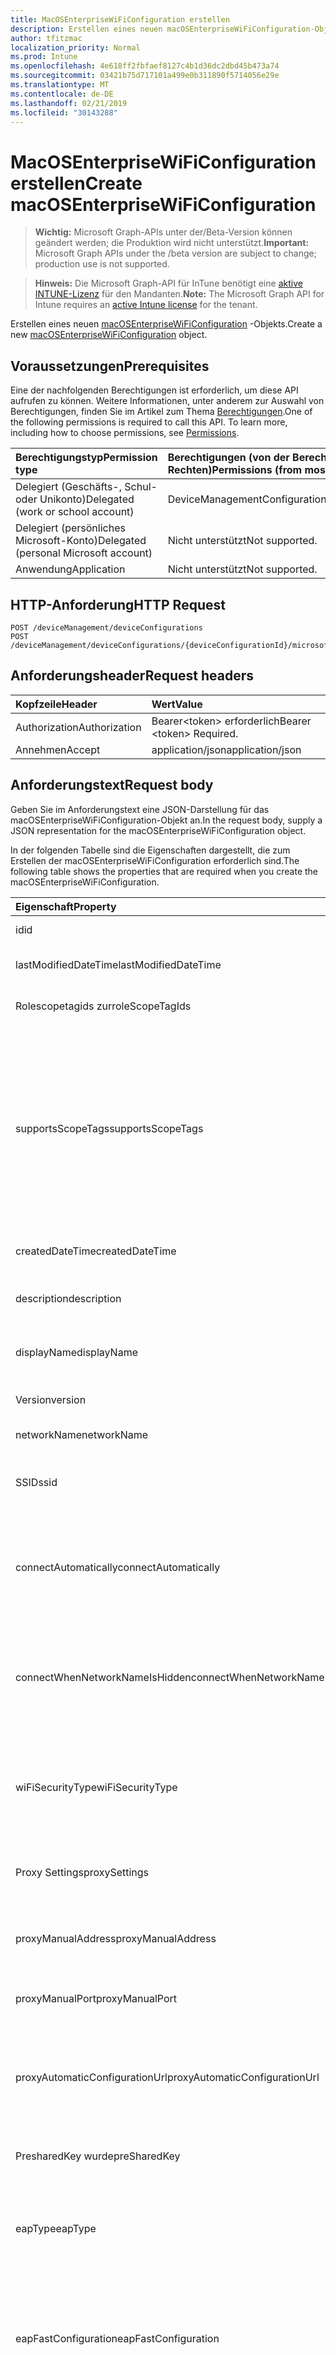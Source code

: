 ```yaml
---
title: MacOSEnterpriseWiFiConfiguration erstellen
description: Erstellen eines neuen macOSEnterpriseWiFiConfiguration-Objekts.
author: tfitzmac
localization_priority: Normal
ms.prod: Intune
ms.openlocfilehash: 4e618ff2fbfaef8127c4b1d36dc2dbd45b473a74
ms.sourcegitcommit: 03421b75d717101a499e0b311890f5714056e29e
ms.translationtype: MT
ms.contentlocale: de-DE
ms.lasthandoff: 02/21/2019
ms.locfileid: "30143288"
---
```

# <a name="create-macosenterprisewificonfiguration"></a><span data-ttu-id="87e95-103">MacOSEnterpriseWiFiConfiguration erstellen</span><span class="sxs-lookup"><span data-stu-id="87e95-103">Create macOSEnterpriseWiFiConfiguration</span></span>

> <span data-ttu-id="87e95-104">**Wichtig:** Microsoft Graph-APIs unter der/Beta-Version können geändert werden; die Produktion wird nicht unterstützt.</span><span class="sxs-lookup"><span data-stu-id="87e95-104">**Important:** Microsoft Graph APIs under the /beta version are subject to change; production use is not supported.</span></span>

> <span data-ttu-id="87e95-105">**Hinweis:** Die Microsoft Graph-API für InTune benötigt eine [aktive INTUNE-Lizenz](https://go.microsoft.com/fwlink/?linkid=839381) für den Mandanten.</span><span class="sxs-lookup"><span data-stu-id="87e95-105">**Note:** The Microsoft Graph API for Intune requires an [active Intune license](https://go.microsoft.com/fwlink/?linkid=839381) for the tenant.</span></span>

<span data-ttu-id="87e95-106">Erstellen eines neuen [macOSEnterpriseWiFiConfiguration](../resources/intune-deviceconfig-macosenterprisewificonfiguration.md) -Objekts.</span><span class="sxs-lookup"><span data-stu-id="87e95-106">Create a new [macOSEnterpriseWiFiConfiguration](../resources/intune-deviceconfig-macosenterprisewificonfiguration.md) object.</span></span>

## <a name="prerequisites"></a><span data-ttu-id="87e95-107">Voraussetzungen</span><span class="sxs-lookup"><span data-stu-id="87e95-107">Prerequisites</span></span>
<span data-ttu-id="87e95-p101">Eine der nachfolgenden Berechtigungen ist erforderlich, um diese API aufrufen zu können. Weitere Informationen, unter anderem zur Auswahl von Berechtigungen, finden Sie im Artikel zum Thema [Berechtigungen](/concepts/permissions-reference.md).</span><span class="sxs-lookup"><span data-stu-id="87e95-p101">One of the following permissions is required to call this API. To learn more, including how to choose permissions, see [Permissions](/concepts/permissions-reference.md).</span></span>

|<span data-ttu-id="87e95-110">Berechtigungstyp</span><span class="sxs-lookup"><span data-stu-id="87e95-110">Permission type</span></span>|<span data-ttu-id="87e95-111">Berechtigungen (von der Berechtigung mit den meisten Rechten zu der mit den wenigsten Rechten)</span><span class="sxs-lookup"><span data-stu-id="87e95-111">Permissions (from most to least privileged)</span></span>|
|:---|:---|
|<span data-ttu-id="87e95-112">Delegiert (Geschäfts-, Schul- oder Unikonto)</span><span class="sxs-lookup"><span data-stu-id="87e95-112">Delegated (work or school account)</span></span>|<span data-ttu-id="87e95-113">DeviceManagementConfiguration.ReadWrite.All</span><span class="sxs-lookup"><span data-stu-id="87e95-113">DeviceManagementConfiguration.ReadWrite.All</span></span>|
|<span data-ttu-id="87e95-114">Delegiert (persönliches Microsoft-Konto)</span><span class="sxs-lookup"><span data-stu-id="87e95-114">Delegated (personal Microsoft account)</span></span>|<span data-ttu-id="87e95-115">Nicht unterstützt</span><span class="sxs-lookup"><span data-stu-id="87e95-115">Not supported.</span></span>|
|<span data-ttu-id="87e95-116">Anwendung</span><span class="sxs-lookup"><span data-stu-id="87e95-116">Application</span></span>|<span data-ttu-id="87e95-117">Nicht unterstützt</span><span class="sxs-lookup"><span data-stu-id="87e95-117">Not supported.</span></span>|

## <a name="http-request"></a><span data-ttu-id="87e95-118">HTTP-Anforderung</span><span class="sxs-lookup"><span data-stu-id="87e95-118">HTTP Request</span></span>
<!-- {
  "blockType": "ignored"
}
-->
``` http
POST /deviceManagement/deviceConfigurations
POST /deviceManagement/deviceConfigurations/{deviceConfigurationId}/microsoft.graph.windowsDomainJoinConfiguration/networkAccessConfigurations
```

## <a name="request-headers"></a><span data-ttu-id="87e95-119">Anforderungsheader</span><span class="sxs-lookup"><span data-stu-id="87e95-119">Request headers</span></span>
|<span data-ttu-id="87e95-120">Kopfzeile</span><span class="sxs-lookup"><span data-stu-id="87e95-120">Header</span></span>|<span data-ttu-id="87e95-121">Wert</span><span class="sxs-lookup"><span data-stu-id="87e95-121">Value</span></span>|
|:---|:---|
|<span data-ttu-id="87e95-122">Authorization</span><span class="sxs-lookup"><span data-stu-id="87e95-122">Authorization</span></span>|<span data-ttu-id="87e95-123">Bearer&lt;token&gt; erforderlich</span><span class="sxs-lookup"><span data-stu-id="87e95-123">Bearer &lt;token&gt; Required.</span></span>|
|<span data-ttu-id="87e95-124">Annehmen</span><span class="sxs-lookup"><span data-stu-id="87e95-124">Accept</span></span>|<span data-ttu-id="87e95-125">application/json</span><span class="sxs-lookup"><span data-stu-id="87e95-125">application/json</span></span>|

## <a name="request-body"></a><span data-ttu-id="87e95-126">Anforderungstext</span><span class="sxs-lookup"><span data-stu-id="87e95-126">Request body</span></span>
<span data-ttu-id="87e95-127">Geben Sie im Anforderungstext eine JSON-Darstellung für das macOSEnterpriseWiFiConfiguration-Objekt an.</span><span class="sxs-lookup"><span data-stu-id="87e95-127">In the request body, supply a JSON representation for the macOSEnterpriseWiFiConfiguration object.</span></span>

<span data-ttu-id="87e95-128">In der folgenden Tabelle sind die Eigenschaften dargestellt, die zum Erstellen der macOSEnterpriseWiFiConfiguration erforderlich sind.</span><span class="sxs-lookup"><span data-stu-id="87e95-128">The following table shows the properties that are required when you create the macOSEnterpriseWiFiConfiguration.</span></span>

|<span data-ttu-id="87e95-129">Eigenschaft</span><span class="sxs-lookup"><span data-stu-id="87e95-129">Property</span></span>|<span data-ttu-id="87e95-130">Typ</span><span class="sxs-lookup"><span data-stu-id="87e95-130">Type</span></span>|<span data-ttu-id="87e95-131">Beschreibung</span><span class="sxs-lookup"><span data-stu-id="87e95-131">Description</span></span>|
|:---|:---|:---|
|<span data-ttu-id="87e95-132">id</span><span class="sxs-lookup"><span data-stu-id="87e95-132">id</span></span>|<span data-ttu-id="87e95-133">string</span><span class="sxs-lookup"><span data-stu-id="87e95-133">String</span></span>|<span data-ttu-id="87e95-134">Schlüssel der Entität</span><span class="sxs-lookup"><span data-stu-id="87e95-134">Key of the entity.</span></span> <span data-ttu-id="87e95-135">Geerbt von [deviceConfiguration](../resources/intune-deviceconfig-deviceconfiguration.md).</span><span class="sxs-lookup"><span data-stu-id="87e95-135">Inherited from [deviceConfiguration](../resources/intune-deviceconfig-deviceconfiguration.md)</span></span>|
|<span data-ttu-id="87e95-136">lastModifiedDateTime</span><span class="sxs-lookup"><span data-stu-id="87e95-136">lastModifiedDateTime</span></span>|<span data-ttu-id="87e95-137">DateTimeOffset</span><span class="sxs-lookup"><span data-stu-id="87e95-137">DateTimeOffset</span></span>|<span data-ttu-id="87e95-138">Datum und Uhrzeit der letzten Änderung des Objekts.</span><span class="sxs-lookup"><span data-stu-id="87e95-138">DateTime the object was last modified.</span></span> <span data-ttu-id="87e95-139">Geerbt von [deviceConfiguration](../resources/intune-deviceconfig-deviceconfiguration.md).</span><span class="sxs-lookup"><span data-stu-id="87e95-139">Inherited from [deviceConfiguration](../resources/intune-deviceconfig-deviceconfiguration.md)</span></span>|
|<span data-ttu-id="87e95-140">Rolescopetagids zur</span><span class="sxs-lookup"><span data-stu-id="87e95-140">roleScopeTagIds</span></span>|<span data-ttu-id="87e95-141">String collection</span><span class="sxs-lookup"><span data-stu-id="87e95-141">String collection</span></span>|<span data-ttu-id="87e95-142">Liste der Bereichs Tags für diese Entitätsinstanz.</span><span class="sxs-lookup"><span data-stu-id="87e95-142">List of Scope Tags for this Entity instance.</span></span> <span data-ttu-id="87e95-143">Geerbt von [deviceConfiguration](../resources/intune-deviceconfig-deviceconfiguration.md).</span><span class="sxs-lookup"><span data-stu-id="87e95-143">Inherited from [deviceConfiguration](../resources/intune-deviceconfig-deviceconfiguration.md)</span></span>|
|<span data-ttu-id="87e95-144">supportsScopeTags</span><span class="sxs-lookup"><span data-stu-id="87e95-144">supportsScopeTags</span></span>|<span data-ttu-id="87e95-145">Boolescher Wert</span><span class="sxs-lookup"><span data-stu-id="87e95-145">Boolean</span></span>|<span data-ttu-id="87e95-146">Gibt an, ob die zugrunde liegende Gerätekonfiguration die Zuweisung von Bereichs Tags unterstützt.</span><span class="sxs-lookup"><span data-stu-id="87e95-146">Indicates whether or not the underlying Device Configuration supports the assignment of scope tags.</span></span> <span data-ttu-id="87e95-147">Das Zuweisen zur ScopeTags-Eigenschaft ist nicht zulässig, wenn dieser Wert auf false festgelegt ist und Entitäten für bereichsbezogene Benutzer nicht sichtbar sind.</span><span class="sxs-lookup"><span data-stu-id="87e95-147">Assigning to the ScopeTags property is not allowed when this value is false and entities will not be visible to scoped users.</span></span> <span data-ttu-id="87e95-148">Dies geschieht für in Silverlight erstellte Legacy Richtlinien und kann durch Löschen und erneutes Erstellen der Richtlinie im Azure-Portal aufgelöst werden.</span><span class="sxs-lookup"><span data-stu-id="87e95-148">This occurs for Legacy policies created in Silverlight and can be resolved by deleting and recreating the policy in the Azure Portal.</span></span> <span data-ttu-id="87e95-149">Diese Eigenschaft ist schreibgeschützt.</span><span class="sxs-lookup"><span data-stu-id="87e95-149">This property is read-only.</span></span> <span data-ttu-id="87e95-150">Geerbt von [deviceConfiguration](../resources/intune-deviceconfig-deviceconfiguration.md).</span><span class="sxs-lookup"><span data-stu-id="87e95-150">Inherited from [deviceConfiguration](../resources/intune-deviceconfig-deviceconfiguration.md)</span></span>|
|<span data-ttu-id="87e95-151">createdDateTime</span><span class="sxs-lookup"><span data-stu-id="87e95-151">createdDateTime</span></span>|<span data-ttu-id="87e95-152">DateTimeOffset</span><span class="sxs-lookup"><span data-stu-id="87e95-152">DateTimeOffset</span></span>|<span data-ttu-id="87e95-153">Datum und Uhrzeit der Erstellung des Objekts.</span><span class="sxs-lookup"><span data-stu-id="87e95-153">DateTime the object was created.</span></span> <span data-ttu-id="87e95-154">Geerbt von [deviceConfiguration](../resources/intune-deviceconfig-deviceconfiguration.md).</span><span class="sxs-lookup"><span data-stu-id="87e95-154">Inherited from [deviceConfiguration](../resources/intune-deviceconfig-deviceconfiguration.md)</span></span>|
|<span data-ttu-id="87e95-155">description</span><span class="sxs-lookup"><span data-stu-id="87e95-155">description</span></span>|<span data-ttu-id="87e95-156">Zeichenfolge</span><span class="sxs-lookup"><span data-stu-id="87e95-156">String</span></span>|<span data-ttu-id="87e95-157">Beschreibung der Gerätekonfiguration (vom Administrator festgelegt).</span><span class="sxs-lookup"><span data-stu-id="87e95-157">Admin provided description of the Device Configuration.</span></span> <span data-ttu-id="87e95-158">Geerbt von [deviceConfiguration](../resources/intune-deviceconfig-deviceconfiguration.md).</span><span class="sxs-lookup"><span data-stu-id="87e95-158">Inherited from [deviceConfiguration](../resources/intune-deviceconfig-deviceconfiguration.md)</span></span>|
|<span data-ttu-id="87e95-159">displayName</span><span class="sxs-lookup"><span data-stu-id="87e95-159">displayName</span></span>|<span data-ttu-id="87e95-160">Zeichenfolge</span><span class="sxs-lookup"><span data-stu-id="87e95-160">String</span></span>|<span data-ttu-id="87e95-161">Name der Gerätekonfiguration (vom Administrator festgelegt).</span><span class="sxs-lookup"><span data-stu-id="87e95-161">Admin provided name of the device configuration.</span></span> <span data-ttu-id="87e95-162">Geerbt von [deviceConfiguration](../resources/intune-deviceconfig-deviceconfiguration.md).</span><span class="sxs-lookup"><span data-stu-id="87e95-162">Inherited from [deviceConfiguration](../resources/intune-deviceconfig-deviceconfiguration.md)</span></span>|
|<span data-ttu-id="87e95-163">Version</span><span class="sxs-lookup"><span data-stu-id="87e95-163">version</span></span>|<span data-ttu-id="87e95-164">Int32</span><span class="sxs-lookup"><span data-stu-id="87e95-164">Int32</span></span>|<span data-ttu-id="87e95-165">Version der Gerätekonfiguration.</span><span class="sxs-lookup"><span data-stu-id="87e95-165">Version of the device configuration.</span></span> <span data-ttu-id="87e95-166">Geerbt von [deviceConfiguration](../resources/intune-deviceconfig-deviceconfiguration.md).</span><span class="sxs-lookup"><span data-stu-id="87e95-166">Inherited from [deviceConfiguration](../resources/intune-deviceconfig-deviceconfiguration.md)</span></span>|
|<span data-ttu-id="87e95-167">networkName</span><span class="sxs-lookup"><span data-stu-id="87e95-167">networkName</span></span>|<span data-ttu-id="87e95-168">Zeichenfolge</span><span class="sxs-lookup"><span data-stu-id="87e95-168">String</span></span>|<span data-ttu-id="87e95-169">Netzwerk Name geerbt von [macOSWiFiConfiguration](../resources/intune-deviceconfig-macoswificonfiguration.md)</span><span class="sxs-lookup"><span data-stu-id="87e95-169">Network Name Inherited from [macOSWiFiConfiguration](../resources/intune-deviceconfig-macoswificonfiguration.md)</span></span>|
|<span data-ttu-id="87e95-170">SSID</span><span class="sxs-lookup"><span data-stu-id="87e95-170">ssid</span></span>|<span data-ttu-id="87e95-171">Zeichenfolge</span><span class="sxs-lookup"><span data-stu-id="87e95-171">String</span></span>|<span data-ttu-id="87e95-172">Dies ist der Name des WLAN-Netzwerks, das auf alle Geräte übertragen wird.</span><span class="sxs-lookup"><span data-stu-id="87e95-172">This is the name of the Wi-Fi network that is broadcast to all devices.</span></span> <span data-ttu-id="87e95-173">Geerbt von [macOSWiFiConfiguration](../resources/intune-deviceconfig-macoswificonfiguration.md)</span><span class="sxs-lookup"><span data-stu-id="87e95-173">Inherited from [macOSWiFiConfiguration](../resources/intune-deviceconfig-macoswificonfiguration.md)</span></span>|
|<span data-ttu-id="87e95-174">connectAutomatically</span><span class="sxs-lookup"><span data-stu-id="87e95-174">connectAutomatically</span></span>|<span data-ttu-id="87e95-175">Boolescher Wert</span><span class="sxs-lookup"><span data-stu-id="87e95-175">Boolean</span></span>|<span data-ttu-id="87e95-176">Verbinden Sie sich automatisch, wenn sich dieses Netzwerk in Reichweite befindet.</span><span class="sxs-lookup"><span data-stu-id="87e95-176">Connect automatically when this network is in range.</span></span> <span data-ttu-id="87e95-177">Wenn Sie diesen Wert auf true festlegen, wird die Benutzereingabe übersprungen, und das Gerät wird automatisch mit dem WLAN verbunden.</span><span class="sxs-lookup"><span data-stu-id="87e95-177">Setting this to true will skip the user prompt and automatically connect the device to Wi-Fi network.</span></span> <span data-ttu-id="87e95-178">Geerbt von [macOSWiFiConfiguration](../resources/intune-deviceconfig-macoswificonfiguration.md)</span><span class="sxs-lookup"><span data-stu-id="87e95-178">Inherited from [macOSWiFiConfiguration](../resources/intune-deviceconfig-macoswificonfiguration.md)</span></span>|
|<span data-ttu-id="87e95-179">connectWhenNetworkNameIsHidden</span><span class="sxs-lookup"><span data-stu-id="87e95-179">connectWhenNetworkNameIsHidden</span></span>|<span data-ttu-id="87e95-180">Boolescher Wert</span><span class="sxs-lookup"><span data-stu-id="87e95-180">Boolean</span></span>|<span data-ttu-id="87e95-181">Verbinden, wenn das Netzwerk seinen Namen (SSID) nicht sendet.</span><span class="sxs-lookup"><span data-stu-id="87e95-181">Connect when the network is not broadcasting its name (SSID).</span></span> <span data-ttu-id="87e95-182">Wenn dieser Wert auf "true" festgelegt ist, wird das Gerät gezwungen, eine Verbindung mit einem Netzwerk herzustellen, das seine SSID nicht auf alle Geräte übermittelt.</span><span class="sxs-lookup"><span data-stu-id="87e95-182">When set to true, this profile forces the device to connect to a network that doesn't broadcast its SSID to all devices.</span></span> <span data-ttu-id="87e95-183">Geerbt von [macOSWiFiConfiguration](../resources/intune-deviceconfig-macoswificonfiguration.md)</span><span class="sxs-lookup"><span data-stu-id="87e95-183">Inherited from [macOSWiFiConfiguration](../resources/intune-deviceconfig-macoswificonfiguration.md)</span></span>|
|<span data-ttu-id="87e95-184">wiFiSecurityType</span><span class="sxs-lookup"><span data-stu-id="87e95-184">wiFiSecurityType</span></span>|[<span data-ttu-id="87e95-185">wiFiSecurityType</span><span class="sxs-lookup"><span data-stu-id="87e95-185">wiFiSecurityType</span></span>](../resources/intune-deviceconfig-wifisecuritytype.md)|<span data-ttu-id="87e95-186">Gibt an, ob der WLAN-Endpunkt einen EAP-basierten Sicherheitstyp verwendet.</span><span class="sxs-lookup"><span data-stu-id="87e95-186">Indicates whether Wi-Fi endpoint uses an EAP based security type.</span></span> <span data-ttu-id="87e95-187">Von [MacOSWiFiConfiguration](../resources/intune-deviceconfig-macoswificonfiguration.md)geerbt.</span><span class="sxs-lookup"><span data-stu-id="87e95-187">Inherited from [macOSWiFiConfiguration](../resources/intune-deviceconfig-macoswificonfiguration.md).</span></span> <span data-ttu-id="87e95-188">Mögliche Werte sind: `open`, `wpaPersonal`, `wpaEnterprise`, `wep`, `wpa2Personal` und `wpa2Enterprise`.</span><span class="sxs-lookup"><span data-stu-id="87e95-188">Possible values are: `open`, `wpaPersonal`, `wpaEnterprise`, `wep`, `wpa2Personal`, `wpa2Enterprise`.</span></span>|
|<span data-ttu-id="87e95-189">Proxy Settings</span><span class="sxs-lookup"><span data-stu-id="87e95-189">proxySettings</span></span>|[<span data-ttu-id="87e95-190">wiFiProxySetting</span><span class="sxs-lookup"><span data-stu-id="87e95-190">wiFiProxySetting</span></span>](../resources/intune-deviceconfig-wifiproxysetting.md)|<span data-ttu-id="87e95-191">Proxytyp für diese WLAN-Verbindung, die von [MacOSWiFiConfiguration](../resources/intune-deviceconfig-macoswificonfiguration.md)geerbt wurde.</span><span class="sxs-lookup"><span data-stu-id="87e95-191">Proxy Type for this Wi-Fi connection Inherited from [macOSWiFiConfiguration](../resources/intune-deviceconfig-macoswificonfiguration.md).</span></span> <span data-ttu-id="87e95-192">Mögliche Werte sind: `none`, `manual` und `automatic`.</span><span class="sxs-lookup"><span data-stu-id="87e95-192">Possible values are: `none`, `manual`, `automatic`.</span></span>|
|<span data-ttu-id="87e95-193">proxyManualAddress</span><span class="sxs-lookup"><span data-stu-id="87e95-193">proxyManualAddress</span></span>|<span data-ttu-id="87e95-194">Zeichenfolge</span><span class="sxs-lookup"><span data-stu-id="87e95-194">String</span></span>|<span data-ttu-id="87e95-195">Die IP-Adresse oder der DNS-Hostname des Proxyservers, wenn die manuelle Konfiguration ausgewählt ist.</span><span class="sxs-lookup"><span data-stu-id="87e95-195">IP Address or DNS hostname of the proxy server when manual configuration is selected.</span></span> <span data-ttu-id="87e95-196">Geerbt von [macOSWiFiConfiguration](../resources/intune-deviceconfig-macoswificonfiguration.md)</span><span class="sxs-lookup"><span data-stu-id="87e95-196">Inherited from [macOSWiFiConfiguration](../resources/intune-deviceconfig-macoswificonfiguration.md)</span></span>|
|<span data-ttu-id="87e95-197">proxyManualPort</span><span class="sxs-lookup"><span data-stu-id="87e95-197">proxyManualPort</span></span>|<span data-ttu-id="87e95-198">Int32</span><span class="sxs-lookup"><span data-stu-id="87e95-198">Int32</span></span>|<span data-ttu-id="87e95-199">Der Proxy Server, wenn die manuelle Konfiguration ausgewählt ist.</span><span class="sxs-lookup"><span data-stu-id="87e95-199">Port of the proxy server when manual configuration is selected.</span></span> <span data-ttu-id="87e95-200">Geerbt von [macOSWiFiConfiguration](../resources/intune-deviceconfig-macoswificonfiguration.md)</span><span class="sxs-lookup"><span data-stu-id="87e95-200">Inherited from [macOSWiFiConfiguration](../resources/intune-deviceconfig-macoswificonfiguration.md)</span></span>|
|<span data-ttu-id="87e95-201">proxyAutomaticConfigurationUrl</span><span class="sxs-lookup"><span data-stu-id="87e95-201">proxyAutomaticConfigurationUrl</span></span>|<span data-ttu-id="87e95-202">Zeichenfolge</span><span class="sxs-lookup"><span data-stu-id="87e95-202">String</span></span>|<span data-ttu-id="87e95-203">URL des automatischen Konfigurationsskripts des Proxyservers, wenn die automatische Konfiguration ausgewählt ist.</span><span class="sxs-lookup"><span data-stu-id="87e95-203">URL of the proxy server automatic configuration script when automatic configuration is selected.</span></span> <span data-ttu-id="87e95-204">Diese URL ist in der Regel der Speicherort der PAC (Proxy Auto Configuration)-Datei.</span><span class="sxs-lookup"><span data-stu-id="87e95-204">This URL is typically the location of PAC (Proxy Auto Configuration) file.</span></span> <span data-ttu-id="87e95-205">Geerbt von [macOSWiFiConfiguration](../resources/intune-deviceconfig-macoswificonfiguration.md)</span><span class="sxs-lookup"><span data-stu-id="87e95-205">Inherited from [macOSWiFiConfiguration](../resources/intune-deviceconfig-macoswificonfiguration.md)</span></span>|
|<span data-ttu-id="87e95-206">PresharedKey wurde</span><span class="sxs-lookup"><span data-stu-id="87e95-206">preSharedKey</span></span>|<span data-ttu-id="87e95-207">Zeichenfolge</span><span class="sxs-lookup"><span data-stu-id="87e95-207">String</span></span>|<span data-ttu-id="87e95-208">Dies ist der vorinstallierte Schlüssel für ein persönliches WPA-Wi-Fi-Netzwerk.</span><span class="sxs-lookup"><span data-stu-id="87e95-208">This is the pre-shared key for WPA Personal Wi-Fi network.</span></span> <span data-ttu-id="87e95-209">Geerbt von [macOSWiFiConfiguration](../resources/intune-deviceconfig-macoswificonfiguration.md)</span><span class="sxs-lookup"><span data-stu-id="87e95-209">Inherited from [macOSWiFiConfiguration](../resources/intune-deviceconfig-macoswificonfiguration.md)</span></span>|
|<span data-ttu-id="87e95-210">eapType</span><span class="sxs-lookup"><span data-stu-id="87e95-210">eapType</span></span>|[<span data-ttu-id="87e95-211">eapType</span><span class="sxs-lookup"><span data-stu-id="87e95-211">eapType</span></span>](../resources/intune-deviceconfig-eaptype.md)|<span data-ttu-id="87e95-212">EAP (Extensible Authentication Protocol).</span><span class="sxs-lookup"><span data-stu-id="87e95-212">Extensible Authentication Protocol (EAP).</span></span> <span data-ttu-id="87e95-213">Gibt den Typ des EAP-Protokolls an, das auf dem WLAN-Endpunkt (Router) festgelegt ist.</span><span class="sxs-lookup"><span data-stu-id="87e95-213">Indicates the type of EAP protocol set on the the Wi-Fi endpoint (router).</span></span> <span data-ttu-id="87e95-214">Mögliche Werte sind: `eapTls`, `leap`, `eapSim`, `eapTtls`, `peap` und `eapFast`.</span><span class="sxs-lookup"><span data-stu-id="87e95-214">Possible values are: `eapTls`, `leap`, `eapSim`, `eapTtls`, `peap`, `eapFast`.</span></span>|
|<span data-ttu-id="87e95-215">eapFastConfiguration</span><span class="sxs-lookup"><span data-stu-id="87e95-215">eapFastConfiguration</span></span>|[<span data-ttu-id="87e95-216">eapFastConfiguration</span><span class="sxs-lookup"><span data-stu-id="87e95-216">eapFastConfiguration</span></span>](../resources/intune-deviceconfig-eapfastconfiguration.md)|<span data-ttu-id="87e95-217">EAP-FAST-Konfigurations Option, wenn EAP-FAST der ausgewählte EAP-Typ ist.</span><span class="sxs-lookup"><span data-stu-id="87e95-217">EAP-FAST Configuration Option when EAP-FAST is the selected EAP Type.</span></span> <span data-ttu-id="87e95-218">Mögliche Werte: `noProtectedAccessCredential`, `useProtectedAccessCredential`, `useProtectedAccessCredentialAndProvision`, `useProtectedAccessCredentialAndProvisionAnonymously`.</span><span class="sxs-lookup"><span data-stu-id="87e95-218">Possible values are: `noProtectedAccessCredential`, `useProtectedAccessCredential`, `useProtectedAccessCredentialAndProvision`, `useProtectedAccessCredentialAndProvisionAnonymously`.</span></span>|
|<span data-ttu-id="87e95-219">trustedServerCertificateNames</span><span class="sxs-lookup"><span data-stu-id="87e95-219">trustedServerCertificateNames</span></span>|<span data-ttu-id="87e95-220">String collection</span><span class="sxs-lookup"><span data-stu-id="87e95-220">String collection</span></span>|<span data-ttu-id="87e95-221">Namen von vertrauenswürdigen Servern, wenn der EAP-Typ für EAP-TLS/TTLS/FAST oder PEAP konfiguriert ist.</span><span class="sxs-lookup"><span data-stu-id="87e95-221">Trusted server certificate names when EAP Type is configured to EAP-TLS/TTLS/FAST or PEAP.</span></span> <span data-ttu-id="87e95-222">Dies ist der allgemeine Name, der in den von Ihrer vertrauenswürdigen Zertifizierungsstelle ausgegebenen Zertifikaten verwendet wird.</span><span class="sxs-lookup"><span data-stu-id="87e95-222">This is the common name used in the certificates issued by your trusted certificate authority (CA).</span></span> <span data-ttu-id="87e95-223">Wenn Sie diese Informationen angeben, können Sie die dynamische Vertrauensstellung umgehen, die auf Endbenutzergeräten angezeigt wird, wenn Sie eine Verbindung mit diesem WLAN-Netzwerk herstellen.</span><span class="sxs-lookup"><span data-stu-id="87e95-223">If you provide this information, you can bypass the dynamic trust dialog that is displayed on end users devices when they connect to this Wi-Fi network.</span></span>|
|<span data-ttu-id="87e95-224">authenticationMethod</span><span class="sxs-lookup"><span data-stu-id="87e95-224">authenticationMethod</span></span>|[<span data-ttu-id="87e95-225">wiFiAuthenticationMethod</span><span class="sxs-lookup"><span data-stu-id="87e95-225">wiFiAuthenticationMethod</span></span>](../resources/intune-deviceconfig-wifiauthenticationmethod.md)|<span data-ttu-id="87e95-226">AuthentifizierungsMethode, wenn der EAP-Typ auf PEAP oder EAP-TTLS konfiguriert ist.</span><span class="sxs-lookup"><span data-stu-id="87e95-226">Authentication Method when EAP Type is configured to PEAP or EAP-TTLS.</span></span> <span data-ttu-id="87e95-227">Mögliche Werte sind: `certificate` und `usernameAndPassword`.</span><span class="sxs-lookup"><span data-stu-id="87e95-227">Possible values are: `certificate`, `usernameAndPassword`.</span></span>|
|<span data-ttu-id="87e95-228">innerAuthenticationProtocolForEapTtls</span><span class="sxs-lookup"><span data-stu-id="87e95-228">innerAuthenticationProtocolForEapTtls</span></span>|[<span data-ttu-id="87e95-229">nonEapAuthenticationMethodForEapTtlsType</span><span class="sxs-lookup"><span data-stu-id="87e95-229">nonEapAuthenticationMethodForEapTtlsType</span></span>](../resources/intune-deviceconfig-noneapauthenticationmethodforeapttlstype.md)|<span data-ttu-id="87e95-230">Nicht-EAP-Methode für die Authentifizierung (innere Identität) bei EAP-TTLS und AuthenticationMethod ist username und Password.</span><span class="sxs-lookup"><span data-stu-id="87e95-230">Non-EAP Method for Authentication (Inner Identity) when EAP Type is EAP-TTLS and Authenticationmethod is Username and Password.</span></span> <span data-ttu-id="87e95-231">Mögliche Werte: `unencryptedPassword`, `challengeHandshakeAuthenticationProtocol`, `microsoftChap`, `microsoftChapVersionTwo`.</span><span class="sxs-lookup"><span data-stu-id="87e95-231">Possible values are: `unencryptedPassword`, `challengeHandshakeAuthenticationProtocol`, `microsoftChap`, `microsoftChapVersionTwo`.</span></span>|
|<span data-ttu-id="87e95-232">Outeridentityprivacytemporaryvalue wurden</span><span class="sxs-lookup"><span data-stu-id="87e95-232">outerIdentityPrivacyTemporaryValue</span></span>|<span data-ttu-id="87e95-233">Zeichenfolge</span><span class="sxs-lookup"><span data-stu-id="87e95-233">String</span></span>|<span data-ttu-id="87e95-234">Aktivieren Sie Identitätsdatenschutz (äußere Identität), wenn der EAP-Typ für EAP-TTLS, EAP-FAST oder PEAP konfiguriert ist.</span><span class="sxs-lookup"><span data-stu-id="87e95-234">Enable identity privacy (Outer Identity) when EAP Type is configured to EAP-TTLS, EAP-FAST or PEAP.</span></span> <span data-ttu-id="87e95-235">Diese Eigenschaft maskiert Benutzernamen mit dem von Ihnen eingegebenen Text.</span><span class="sxs-lookup"><span data-stu-id="87e95-235">This property masks usernames with the text you enter.</span></span> <span data-ttu-id="87e95-236">Wenn Sie beispielsweise "Anonymous" verwenden, wird jeder Benutzer, der sich mit dem richtigen Benutzernamen für diese WLAN-Verbindung authentifiziert, als "Anonym" angezeigt.</span><span class="sxs-lookup"><span data-stu-id="87e95-236">For example, if you use 'anonymous', each user that authenticates with this Wi-Fi connection using their real username is displayed as 'anonymous'.</span></span>|



## <a name="response"></a><span data-ttu-id="87e95-237">Antwort</span><span class="sxs-lookup"><span data-stu-id="87e95-237">Response</span></span>
<span data-ttu-id="87e95-238">Bei erfolgreicher Ausführung gibt diese Methode den `201 Created` Antwortcode und ein [macOSEnterpriseWiFiConfiguration](../resources/intune-deviceconfig-macosenterprisewificonfiguration.md) -Objekt im Antworttext zurück.</span><span class="sxs-lookup"><span data-stu-id="87e95-238">If successful, this method returns a `201 Created` response code and a [macOSEnterpriseWiFiConfiguration](../resources/intune-deviceconfig-macosenterprisewificonfiguration.md) object in the response body.</span></span>

## <a name="example"></a><span data-ttu-id="87e95-239">Beispiel</span><span class="sxs-lookup"><span data-stu-id="87e95-239">Example</span></span>

### <a name="request"></a><span data-ttu-id="87e95-240">Anforderung</span><span class="sxs-lookup"><span data-stu-id="87e95-240">Request</span></span>
<span data-ttu-id="87e95-241">Nachfolgend sehen Sie ein Beispiel der Anforderung.</span><span class="sxs-lookup"><span data-stu-id="87e95-241">Here is an example of the request.</span></span>
``` http
POST https://graph.microsoft.com/beta/deviceManagement/deviceConfigurations
Content-type: application/json
Content-length: 1085

{
  "@odata.type": "#microsoft.graph.macOSEnterpriseWiFiConfiguration",
  "roleScopeTagIds": [
    "Role Scope Tag Ids value"
  ],
  "supportsScopeTags": true,
  "description": "Description value",
  "displayName": "Display Name value",
  "version": 7,
  "networkName": "Network Name value",
  "ssid": "Ssid value",
  "connectAutomatically": true,
  "connectWhenNetworkNameIsHidden": true,
  "wiFiSecurityType": "wpaPersonal",
  "proxySettings": "manual",
  "proxyManualAddress": "Proxy Manual Address value",
  "proxyManualPort": 15,
  "proxyAutomaticConfigurationUrl": "https://example.com/proxyAutomaticConfigurationUrl/",
  "preSharedKey": "Pre Shared Key value",
  "eapType": "leap",
  "eapFastConfiguration": "useProtectedAccessCredential",
  "trustedServerCertificateNames": [
    "Trusted Server Certificate Names value"
  ],
  "authenticationMethod": "usernameAndPassword",
  "innerAuthenticationProtocolForEapTtls": "challengeHandshakeAuthenticationProtocol",
  "outerIdentityPrivacyTemporaryValue": "Outer Identity Privacy Temporary Value value"
}
```

### <a name="response"></a><span data-ttu-id="87e95-242">Antwort</span><span class="sxs-lookup"><span data-stu-id="87e95-242">Response</span></span>
<span data-ttu-id="87e95-p125">Nachfolgend sehen Sie ein Beispiel der Antwort. Hinweis: Das hier gezeigte Antwortobjekt ist möglicherweise aus Platzgründen abgeschnitten. Von einem tatsächlichen Aufruf werden alle Eigenschaften zurückgegeben.</span><span class="sxs-lookup"><span data-stu-id="87e95-p125">Here is an example of the response. Note: The response object shown here may be truncated for brevity. All of the properties will be returned from an actual call.</span></span>
``` http
HTTP/1.1 201 Created
Content-Type: application/json
Content-Length: 1257

{
  "@odata.type": "#microsoft.graph.macOSEnterpriseWiFiConfiguration",
  "id": "7a6f9a2e-9a2e-7a6f-2e9a-6f7a2e9a6f7a",
  "lastModifiedDateTime": "2017-01-01T00:00:35.1329464-08:00",
  "roleScopeTagIds": [
    "Role Scope Tag Ids value"
  ],
  "supportsScopeTags": true,
  "createdDateTime": "2017-01-01T00:02:43.5775965-08:00",
  "description": "Description value",
  "displayName": "Display Name value",
  "version": 7,
  "networkName": "Network Name value",
  "ssid": "Ssid value",
  "connectAutomatically": true,
  "connectWhenNetworkNameIsHidden": true,
  "wiFiSecurityType": "wpaPersonal",
  "proxySettings": "manual",
  "proxyManualAddress": "Proxy Manual Address value",
  "proxyManualPort": 15,
  "proxyAutomaticConfigurationUrl": "https://example.com/proxyAutomaticConfigurationUrl/",
  "preSharedKey": "Pre Shared Key value",
  "eapType": "leap",
  "eapFastConfiguration": "useProtectedAccessCredential",
  "trustedServerCertificateNames": [
    "Trusted Server Certificate Names value"
  ],
  "authenticationMethod": "usernameAndPassword",
  "innerAuthenticationProtocolForEapTtls": "challengeHandshakeAuthenticationProtocol",
  "outerIdentityPrivacyTemporaryValue": "Outer Identity Privacy Temporary Value value"
}
```




